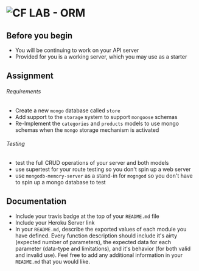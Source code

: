 ![CF](http://i.imgur.com/7v5ASc8.png) LAB - ORM
===============================================


## Before you begin
* You will be continuing to work on your API server
* Provided for you is a working server, which you may use as a starter

## Assignment
###### Requirements
* Create a new `mongo` database called `store`
* Add support to the `storage` system to support `mongoose` schemas
* Re-Implement the `categories` and `products` models to use mongo schemas when the `mongo` storage mechanism is activated


###### Testing
* test the full CRUD operations of your server and both models
* use supertest for your route testing so you don't spin up a web server
* use `mongodb-memory-server` as a stand-in for `mogngod` so you don't have to spin up a mongo database to test


##  Documentation
* Include your travis badge at the top of your `README.md` file
* Include your Heroku Server link
* In your `README.md`, describe the exported values of each module you have defined. Every function description should include it's airty (expected number of parameters), the expected data for each parameter (data-type and limitations), and it's behavior (for both valid and invalid use). Feel free to add any additional information in your `README.md` that you would like.

